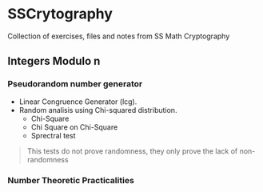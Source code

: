 # SSCrytography
Collection of exercises, files and notes from SS Math Cryptography

## Integers Modulo n
### Pseudorandom number generator
* Linear Congruence Generator (lcg).
* Random analisis using Chi-squared distribution.
   - Chi-Square
   - Chi Square on Chi-Square
   - Sprectral test
> This tests do not prove randomness, they only prove the lack of non-randomness

### Number Theoretic Practicalities
